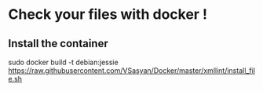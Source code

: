 Check your files with docker !
==============================

Install the container
---------------------

sudo docker build -t debian:jessie https://raw.githubusercontent.com/VSasyan/Docker/master/xmllint/install_file.sh
